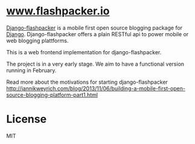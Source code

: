 # www.flashpacker.io

[Django-flashpacker](https://github.com/j7nn7k/django-flashpacker) is a mobile first open source blogging package for [Django](https://www.djangoproject.com/). Django-flashpacker offers a plain RESTful api to power mobile or web blogging plattforms. 

This is a web frontend implementation for django-flashpacker.

The project is in a very early stage. We aim to have a functional version running in February.

Read more about the motivations for starting django-flashpacker http://jannikweyrich.com/blog/2013/11/06/building-a-mobile-first-open-source-blogging-platform-part1.html

# License

MIT
